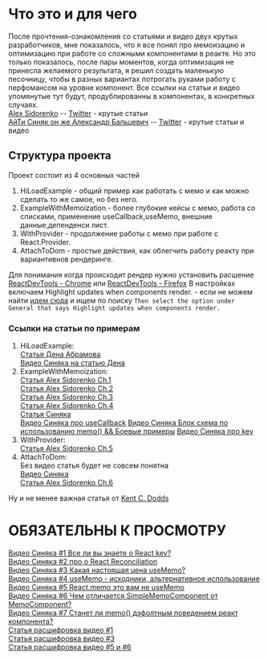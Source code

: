 # Что это и для чего

После прочтения-ознакомления со статьями и видео двух крутых разработчиков, мне показалось, что я все понял про
мемоизацию и оптимизацию при работе со сложными компонентами в реакте. Но это только показалось, после пары моментов, когда
оптимизация не принесла желаемого результата, я решил создать маленькую песочницу, чтобы в разных вариантах потрогать
руками работу с перфомансом на уровне компонент. Все ссылки на статьи и видео упомянутые тут будут, продублированны в
компонентах, в конкретных случаях.  
[Alex Sidorenko](https://alexsidorenko.com/) --
[Twitter](https://twitter.com/asidorenko_) - крутые статьи  
[АйТи Синяк он же Александр Бальцевич](https://www.youtube.com/channel/UClgj-KWiNaOo9H1rz1ISO6Q)
-- [Twitter](https://twitter.com/it_sin9k) - крутые статьи и видео

## Структура проекта

Проект состоит из 4 основных частей

1) HiLoadExample - общий пример как работать с мемо и как можно сделать то же самое, но без него.
2) ExampleWithMemoization - более глубокие кейсы с мемо, работа со списками, применение useCallback,useMemo, внешние
   данные,депенденси лист.
3) WithProvider - продолжение работы с мемо при работе с React.Provider.
4) AttachToDom - простые действия, как облегчить работу реакту при вариантивнов рендеринге.

Для понимания когда происходит рендер нужно установить
расшение [ReactDevTools - Chrome](https://chrome.google.com/webstore/detail/react-developer-tools/fmkadmapgofadopljbjfkapdkoienihi)
или
[ReactDevTools - Firefox](https://addons.mozilla.org/en-US/firefox/addon/react-devtools/)
В настройках включаем Highlight updates when components render. - если не можем
найти [идем сюда](https://www.digitalocean.com/community/tutorials/how-to-debug-react-components-using-react-developer-tools)
и ищем по поиску `Then select the option under General that says Highlight updates when components render.`

### Ссылки на статьи по примерам

1) HiLoadExample:  
   [Статья Дена Абрамова](https://overreacted.io/before-you-memo/)  
   [Видео Синяка на статью Дена](https://www.youtube.com/watch?v=JzBEbo4enQY&)
2) ExampleWithMemoization:  
   [Статья Alex Sidorenko Ch.1](https://alexsidorenko.com/blog/react-render-always-rerenders/)  
   [Статья Alex Sidorenko Ch.2](https://alexsidorenko.com/blog/react-render-props/)  
   [Статья Alex Sidorenko Ch.3](https://alexsidorenko.com/blog/react-render-usememo/)  
   [Статья Alex Sidorenko Ch.4](https://alexsidorenko.com/blog/react-render-usecallback/)  
   [Статья Синяка](https://habr.com/ru/post/529950/)  
   [Видео Синяка про useCallback](https://www.youtube.com/watch?v=2Wp7QPTkpms)
   [Видео Синяка Блок схема по использованию memo() && Боевые примеры](https://www.youtube.com/watch?v=CMqlMhrMoyY)
   [Видео Синяка про key](https://www.youtube.com/watch?v=OtAlPwW8DNU&t=296s)
4) WithProvider:  
   [Статья Alex Sidorenko Ch.5](https://alexsidorenko.com/blog/react-render-context/)
5) AttachToDom:    
   Без видео статья будет не совсем понятна  
   [Видео Синяка](https://www.youtube.com/watch?v=A0W2n2azH5s)  
   [Статья Alex Sidorenko Ch.6](https://alexsidorenko.com/blog/react-render-dom/)

Ну и не менее важная статья
от [Kent C. Dodds](https://kentcdodds.com/blog/fix-the-slow-render-before-you-fix-the-re-render)

# ОБЯЗАТЕЛЬНЫ К ПРОСМОТРУ

[Видео Синяка #1 Все ли вы знаете о React key?](https://www.youtube.com/watch?v=OtAlPwW8DNU)  
[Видео Синяка #2 про о React Reconciliation](https://www.youtube.com/watch?v=NPXJnKytER4)  
[Видео Синяка #3 Какая настоящая цена useMemo?](https://www.youtube.com/watch?v=i6DPqqbdIyw)  
[Видео Синяка #4 useMemo - исходники, альтернативное использование](https://www.youtube.com/watch?v=V426Pl3X6qQ)  
[Видео Синяка #5 React.memo это вам не useMemo](https://www.youtube.com/watch?v=Hm769uj6WPo)  
[Видео Синяка #6 Чем отличается SimpleMemoComponent от MemoComponent?](https://www.youtube.com/watch?v=LhZ4Xk5CZU8)    
[Видео Синяка #7 Станет ли memo() дэфолтным поведением реакт компонента?](https://www.youtube.com/watch?v=uEeZ2TUkOCE)  
[Статья расшифровка видео #1](https://habr.com/ru/post/527596/)  
[Статья расшифровка видео #3](https://habr.com/ru/post/544930/)  
[Статья расшифровка видео #5 и #6](https://habr.com/ru/post/551804/)  
  
